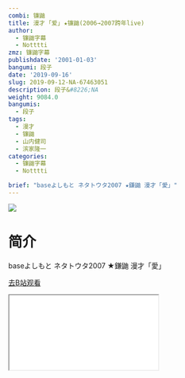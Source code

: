 ```yaml
---
combi: 镰鼬
title: 漫才 ｢爱｣ ★镰鼬(2006→2007跨年live)
author:
  - 镰鼬字幕
  - Notttti
zmz: 镰鼬字幕
publishdate: '2001-01-03'
bangumi: 段子
date: '2019-09-16'
slug: 2019-09-12-NA-67463051
description: 段子&#8226;NA
weight: 9084.0
bangumis:
  - 段子
tags:
  - 漫才
  - 镰鼬
  - 山内健司
  - 滨家隆一
categories:
  - 镰鼬字幕
  - Notttti

brief: "baseよしもと ネタトウタ2007 ★鎌鼬 漫才「愛」"
---
```

![](https://raw.githubusercontent.com/tcgriffith/owaraisite/master/static/tmpimg/ec2e2651851188a6b0c1ea645e90e23f98f53db0.jpg.480.jpg)
# 简介  
baseよしもと ネタトウタ2007
★鎌鼬 漫才「愛」  

[去B站观看](https://www.bilibili.com/video/av67463051/)
<div class ="resp-container"><iframe class="testiframe" src="//player.bilibili.com/player.html?aid=67463051"", scrolling="no", allowfullscreen="true" > </iframe></div> 
